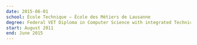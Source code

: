 ```yaml
---
date: 2015-06-01
school: École Technique – École des Métiers de Lausanne
degree: Federal VET Diploma in Computer Science with integrated Technical Professional Maturity
start: August 2011
end: June 2015
---
```

